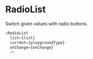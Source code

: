 # RadioList

Switch given values with radio buttons.

```js static
<RadioList
  list={list}
  current={playgroundType}
  onChange={onChange}
  />
```
